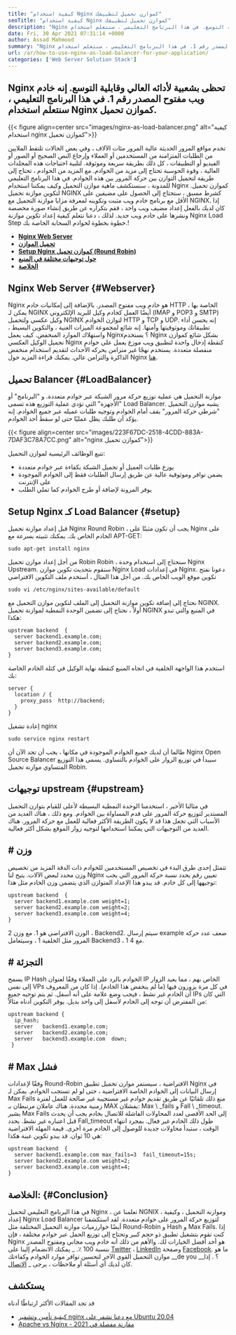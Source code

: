 ```yaml
---
title: "كيفية استخدام Nginx كموازن تحميل لتطبيقك" 
seoTitle: "كيفية استخدام Nginx كموازن تحميل لتطبيقك" 
description: "Nginx هو خادم ويب شهير مفتوح المصدر. ومن المعروف جيدًا بالأداء العالي وقابلية التوسع. في هذا البرنامج التعليمي ، سنتعلم استخدام Nginx كموازن تحميل" 
date: Fri, 30 Apr 2021 07:31:14 +0000
author: Assad Mahmood
summary: "Nginx تحظى بشعبية لأدائه العالي وقابلية التوسع. إنه خادم ويب مفتوح المصدر رقم 1. في هذا البرنامج التعليمي ، سنتعلم استخدام Nginx كموازن تحميل." 
url: /ar/how-to-use-nginx-as-load-balancer-for-your-application/
categories: ['Web Server Solution Stack']
---
```


## Nginx تحظى بشعبية لأدائه العالي وقابلية التوسع. إنه خادم ويب مفتوح المصدر رقم 1. في هذا البرنامج التعليمي ، سنتعلم استخدام Nginx كموازن تحميل.

{{< figure align=center src="images/nginx-as-load-balancer.png" alt="كيفية استخدام nginx كموازن تحميل">}}

تخدم مواقع المرور الحديثة عالية المرور مئات الآلاف ، وفي بعض الحالات تلتقط الملايين من الطلبات المتزامنة من المستخدمين أو العملاء وإرجاع النص الصحيح أو الصور أو الفيديو أو التطبيقات ، كل ذلك بطريقة سريعة وموثوقة. لتلبية احتياجات هذه المجلدات العالية ، وقوة الحوسبة تحتاج إلى مزيد من الخوادم. مع المزيد من الخوادم ، تحتاج إلى طريقة لتحميل التوازن بين حركة المرور بين هذه الخوادم. في هذا البرنامج التعليمي للمدونة ، سنستكشف ماهية موازن التحميل وكيف يمكننا استخدام Nginx كموازن تحميل.
لتكوين موازنة تحميل NGINX كشرط مسبق ، ستحتاج إلى الحصول على مضيفين على الأقل مع برنامج خادم ويب مثبت وتكوينه لمعرفة مزايا موازنة التحميل مع NGINX. إذا كان لديك بالفعل إعداد مضيف ويب واحد ، فقم بتكراره عن طريق إنشاء صورة مخصصة ونشرها على خادم ويب جديد. لذلك ، دعنا نتعلم كيفية إعداد تكوين موازنة Nginx Load Step خطوة بخطوة لخوادم السحابة الخاصة بك.!
  * **[Nginx Web Server][1]**
  * **[تحميل الموازن][2]**
  * **[Setup Nginx كموازن تحميل (Round Robin)][3]**
  * **[حول توجيهات مختلفة في المنبع][4]**
  * **[الخلاصة][5]**

## Nginx Web Server   {#Webserver}
Nginx هو خادم ويب مفتوح المصدر. بالإضافة إلى إمكانيات خادم HTTP الخاصة بها ، يمكن لـ NGINX أيضًا العمل كخادم وكيل للبريد الإلكتروني (IMAP و POP3 و SMTP) وكيل عكسي ولتحميل NGINX لتوازن الخوادم HTTP و TCP و UDP. إنه يحسن أداء تطبيقاتك وموثوقيتها وأمنها. إنه شائع لمجموعة الميزات الغنية ، والتكوين البسيط ، واستهلاك الموارد المنخفض.
كيف يعمل Nginx؟ يستخدم Nginx بشكل شائع كموازن تحميل الوكيل العكسي Nginx كنقطة إدخال واحدة لتطبيق ويب موزع يعمل على خوادم منفصلة متعددة. يستخدم نهجًا غير متزامن يحركه الأحداث لتقديم استخدام منخفض الذاكرة والتزامن عالي. يمكنك قراءة المزيد حول Nginx [هنا][6].

## تحميل Balancer   {#LoadBalancer}
موازنة التحميل هي عملية توزيع حركة مرور الشبكة عبر خوادم متعددة. و "البرنامج" أو "الأجهزة" التي تؤدي عملية التوزيع هذه تسمى Load Balancer. يشبه موازن التحميل "شرطي حركة المرور" يقف أمام الخوادم وتوجيه طلبات عميله عبر جميع الخوادم. إنه يؤكد أن طلبك يظل عمليًا حتى لو سقط أحد الخوادم.

{{< figure align=center src="images/223F67DC-2518-4CDD-883A-7DAF3C78A7CC.png" alt="nginx كموازن تحميل">}}

تتبع الوظائف الرئيسية لموازن التحميل:
  * يوزع طلبات العميل أو تحميل الشبكة بكفاءة عبر خوادم متعددة
  * يضمن توافر وموثوقية عالية عن طريق إرسال الطلبات فقط إلى الخوادم الموجودة على الإنترنت
  * يوفر المرونة لإضافة أو طرح الخوادم كما تملي الطلب

## Setup Nginx كـ Load Balancer   {#setup}
قبل إعداد موازنة تحميل Nginx Round Robin ، يجب أن تكون مثبتًا على Nginx على الخادم الخاص بك. يمكنك تثبيته بسرعة مع APT-GET:
```
sudo apt-get install nginx
```
من أجل إعداد موازن تحميل Robin Robin ، سنحتاج إلى استخدام وحدة Nginx Upstream. سنقوم بتحديث تكوين موازن Nginx Load في إعدادات Nginx. دعونا نفتح تكوين موقع الويب الخاص بك. من أجل هذا المثال ، أستخدم ملف التكوين الافتراضي
```
sudo vi /etc/nginx/sites-available/default
```
نحتاج إلى إضافة تكوين موازنة التحميل إلى الملف لتكوين موازن التحميل مع NGINX.
أولاً ، نحتاج إلى تضمين الوحدة النمطية لموازنة تحميل NGINX في المنبع والتي تبدو هكذا:
```
upstream backend  {
  server backend1.example.com;
  server backend2.example.com;
  server backend3.example.com;
}
```
استخدم هذا الواجهة الخلفية في اتجاه المنبع كنقطة نهاية الوكيل في كتلة الخادم الخاصة بك:
```
server {
  location / {
    proxy_pass  http://backend;
  }
}
```
إعادة تشغيل nginx
```
sudo service nginx restart
```
طالما أن لديك جميع الخوادم الموجودة في مكانها ، يجب أن تجد الآن أن Nginx Open Source Balancer سيبدأ في توزيع الزوار على الخوادم بالتساوي. يسمى هذا التوزيع المتساوي موازنة تحميل Robin.

## توجيهات upstream   {#upstream}
في مثالنا الأخير ، استخدمنا الوحدة النمطية البسيطة لأعلى للقيام بتوازن التحميل المستدير لتوزيع حركة المرور على قدم المساواة بين الخوادم. ومع ذلك ، هناك العديد من الأسباب التي تجعل هذا قد لا يكون الطريقة الأكثر فعالية للعمل مع حركة المرور. هناك العديد من التوجيهات التي يمكننا استخدامها لتوجيه زوار الموقع بشكل أكثر فعالية.

## # وزن
تتمثل إحدى طرق البدء في تخصيص المستخدمين للخوادم ذات الدقة المزيد من تخصيص وزن محدد لبعض الآلات. يتيح لنا Nginx تعيين رقم يحدد نسبة حركة المرور التي يجب توجيهها إلى كل خادم.
قد يبدو هذا الإعداد المتوازن الذي يتضمن وزن الخادم مثل هذا:
```
upstream backend  {
  server backend1.example.com weight=1;
  server backend2.example.com weight=2;
  server backend3.example.com weight=4;
}
```
الوزن الافتراضي هو 1. مع وزن 2 ، Backend2. سيتم إرسال example ضعف عدد حركة المرور مثل الخلفية 1 ، وسيتعامل Backend3 ، مع 4 1.

## # التجزئة
يسمح IP Hash الخوادم بالرد على العملاء وفقًا لعنوان IP الخاص بهم ، مما يعيد الزوار إلى نفس VPs في كل مرة يزورون فيها (ما لم ينخفض ​​هذا الخادم). إذا كان من المعروف أن الخادم غير نشط ، فيجب وضع علامة على أنه أسفل. ثم يتم توجيه جميع IPs التي كان من المفترض أن توجه إلى الخادم لأسفل إلى واحد بديل.
يوفر التكوين أدناه مثالاً:
```
upstream backend {
  ip_hash;
  server   backend1.example.com;
  server   backend2.example.com;
  server   backend3.example.com  down;
 }
```

## # Max فشل
وفقًا لإعدادات Round-Robin الافتراضية ، سيستمر موازن تحميل تطبيق Nginx في إرسال البيانات إلى الخوادم الخاصة الافتراضية ، حتى لو لم تستجب الخوادم. يمكن لـ Max Fails منع ذلك تلقائيًا عن طريق تقديم خوادم غير مستجيبة غير صالحة للعمل لفترة زمنية محددة.
هناك عاملان مرتبطان بـ MAX يفشلان: Max \ _fails و Fall \ _timeout. يشير Max Fails إلى الحد الأقصى لعدد المحاولات الفاشلة للاتصال بخادم يجب أن يحدث قبل اعتباره غير نشط. يحدد Fall_timeout طول ذلك الخادم غير فعال. بمجرد انتهاء الوقت ، ستبدأ محاولات جديدة للوصول إلى الخادم مرة أخرى. قيمة المهلة الافتراضية هي 10 ثوان.
قد يبدو تكوين عينة هكذا:
```
upstream backend  {
  server backend1.example.com max_fails=3  fail_timeout=15s;
  server backend2.example.com weight=2;
  server backend3.example.com weight=4;
}
```

## الخلاصة:   {#Conclusion}
في هذا البرنامج التعليمي لتحميل Nginx ، تعلمنا عن NGNIX ، وموازنة التحميل ، وكيفية إعداد Nginx Load Balancer لتوزيع حركة المرور على خوادم متعددة. لقد استكشفنا أيضًا خوارزميات موازنة التحميل المختلفة مثل Round-Robin و Hash و Max Fails. إذا كنت تقوم بتشغيل تطبيق ذو حجم كبير وتحتاج إلى توزيع الحمل عبر خوادم مختلفة ، فإن Nginx هو أحد أفضل الخيارات لك. والأهم من ذلك أنه خادم ويب مجاني ومفتوح المصدر بنسبة 100 ٪.
_ يمكنك الانضمام إلينا على [Twitter][7] ، [LinkedIn][8] وصفحة [Facebook][9]. ما هو موازن التحميل القوي الآخر لتحسين توافر موارد الخوادم وكفاءتك __de you __؟ . إذا كان لديك أي أسئلة أو ملاحظات ، يرجى _ [الاتصال][10].

## يستكشف
قد تجد المقالات الأكثر ارتباطًا أدناه
  * [كيفية تأمين وتشفير nginx مع دعنا نشفر على Ubuntu 20.04][11]
  * [Apache vs Nginx - مقارنة مفصلة في 2021][12]

  
[1]: #webserver
[2]: #loadbalancer
[3]: #setup
[4]: #upstream
[5]: #conclusion
[6]: https://products.containerize.com/solution-stack/nginx
[7]: https://twitter.com/containerize_co
[8]: https://www.linkedin.com/company/containerize/
[9]: http://facebook.com/containerize
[10]: mailto:yasir.saeed@aspose.com
[11]: https://blog.containerize.com/web-server-solution-stack/how-to-secure-nginx-with-letsencrypt-on-ubuntu-20-04/
[12]: https://blog.containerize.com/2021/02/26/apache-vs-nginx-detailed-comparison-in-2021/
